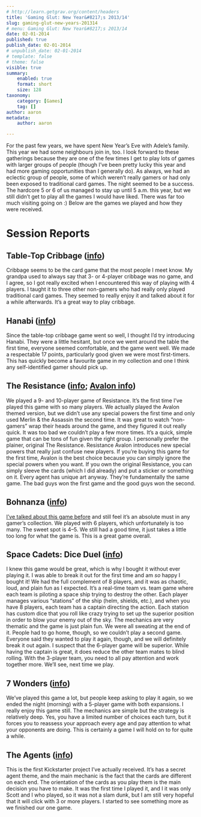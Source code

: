 ```yaml
---
# http://learn.getgrav.org/content/headers
title: 'Gaming Glut: New Year&#8217;s 2013/14'
slug: gaming-glut-new-years-201314
# menu: Gaming Glut: New Year&#8217;s 2013/14
date: 02-01-2014
published: true
publish_date: 02-01-2014
# unpublish_date: 02-01-2014
# template: false
# theme: false
visible: true
summary:
    enabled: true
    format: short
    size: 128
taxonomy:
    category: [Games]
    tag: []
author: aaron
metadata:
    author: aaron

---
```


For the past few years, we have spent New Year’s Eve with Adele’s family. This year we had some neighbours join in, too. I look forward to these gatherings because they are one of the few times I get to play lots of games with larger groups of people (though I’ve been pretty lucky this year and had more gaming opportunities than I generally do). As always, we had an eclectic group of people, some of which weren’t really gamers or had only been exposed to traditional card games. The night seemed to be a success. The hardcore 5 or 6 of us managed to stay up until 5 a.m. this year, but we still didn’t get to play all the games I would have liked. There was far too much visiting going on :) Below are the games we played and how they were received.

# Session Reports

## Table-Top Cribbage ([info](http://www.pagat.com/domino/ttcrib.html))

Cribbage seems to be the card game that the most people I meet know. My grandpa used to always say that 3- or 4-player cribbage was no game, and I agree, so I got really excited when I encountered this way of playing with 4 players. I taught it to three other non-gamers who had really only played traditional card games. They seemed to really enjoy it and talked about it for a while afterwards. It’s a great way to play cribbage.

## Hanabi ([info](http://boardgamegeek.com/boardgame/98778/hanabi))

Since the table-top cribbage game went so well, I thought I’d try introducing Hanabi. They were a little hesitant, but once we went around the table the first time, everyone seemed comfortable, and the game went well. We made a respectable 17 points, particularly good given we were most first-timers. This has quickly become a favourite game in my collection and one I think any self-identified gamer should pick up.

## The Resistance ([info](http://boardgamegeek.com/boardgame/41114/the-resistance); [Avalon info](http://boardgamegeek.com/boardgame/128882/the-resistance-avalon))

We played a 9- and 10-player game of Resistance. It’s the first time I’ve played this game with so many players. We actually played the Avalon themed version, but we didn’t use any special powers the first time and only used Merlin & the Assassin the second time. It was great to watch “non-gamers” wrap their heads around the game, and they figured it out really quick. It was too bad we couldn’t play a few more times. It’s a quick, simple game that can be tons of fun given the right group. I personally prefer the plainer, original The Resistance. Resistance Avalon introduces new special powers that really just confuse new players. If you’re buying this game for the first time, Avalon is the best choice because you can simply ignore the special powers when you want. If you own the original Resistance, you can simply sleeve the cards (which I did already) and put a sticker or something on it. Every agent has unique art anyway. They’re fundamentally the same game. The bad guys won the first game and the good guys won the second.

## Bohnanza ([info](http://boardgamegeek.com/boardgame/11/bohnanza))

[I’ve talked about this game before](../board-game-bohnanza "Board Game: “Bohnanza”") and still feel it’s an absolute must in any gamer’s collection. We played with 6 players, which unfortunately is too many. The sweet spot is 4–5. We still had a good time, it just takes a little too long for what the game is. This is a great game overall.

## Space Cadets: Dice Duel ([info](http://boardgamegeek.com/boardgame/142079/space-cadets-dice-duel))

I knew this game would be great, which is why I bought it without ever playing it. I was able to break it out for the first time and am *so* happy I bought it! We had the full complement of 8 players, and it was as chaotic, loud, and plain fun as I expected. It’s a real-time team vs. team game where each team is piloting a space ship trying to destroy the other. Each player manages various “stations” of the ship (helm, shields, etc.), and when you have 8 players, each team has a captain directing the action. Each station has custom dice that you roll like crazy trying to set up the superior position in order to blow your enemy out of the sky. The mechanics are very thematic and the game is just plain fun. We were all sweating at the end of it. People had to go home, though, so we couldn’t play a second game. Everyone said they wanted to play it again, though, and we will definitely break it out again. I suspect that the 6-player game will be superior. While having the captain is great, it does reduce the other team mates to blind rolling. With the 3-player team, you need to all pay attention and work together more. We’ll see, next time we play.

## 7 Wonders ([info](http://boardgamegeek.com/boardgame/68448/7-wonders))

We’ve played this game a lot, but people keep asking to play it again, so we ended the night (morning) with a 5-player game with both expansions. I really enjoy this game still. The mechanics are simple but the strategy is relatively deep. Yes, you have a limited number of choices each turn, but it forces you to reassess your approach every age and pay attention to what your opponents are doing. This is certainly a game I will hold on to for quite a while.

## The Agents ([info](http://boardgamegeek.com/boardgame/141932/the-agents))

This is the first Kickstarter project I’ve actually received. It’s has a secret agent theme, and the main mechanic is the fact that the cards are different on each end. The orientation of the cards as you play them is the main decision you have to make. It was the first time I played it, and I it was only Scott and I who played, so it was not a slam dunk, but I am still very hopeful that it will click with 3 or more players. I started to see something more as we finished our one game.

